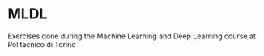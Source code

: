 # MLDL
Exercises done during the Machine Learning and Deep Learning course at Politecnico di Torino
